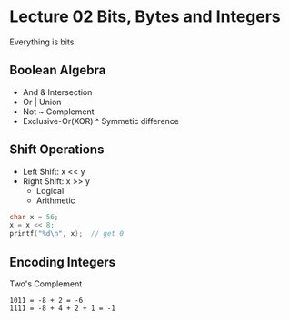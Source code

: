 # Lecture 02 Bits, Bytes and Integers

Everything is bits.

## Boolean Algebra

- And  & Intersection
- Or | Union
- Not ~ Complement
- Exclusive-Or(XOR) ^ Symmetic difference

## Shift Operations

- Left Shift: x << y
- Right Shift: x >> y
  - Logical
  - Arithmetic

```c
char x = 56;
x = x << 8;
printf("%d\n", x);  // get 0
```

## Encoding Integers

Two's Complement
```
1011 = -8 + 2 = -6
1111 = -8 + 4 + 2 + 1 = -1
```